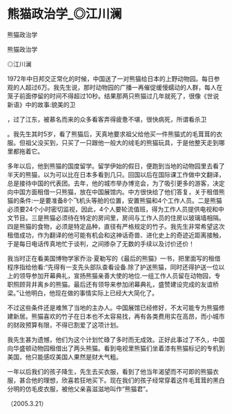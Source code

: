 # 熊猫政治学_◎江川澜

熊猫政治学

熊猫政治学

◎江川澜

1972年中日邦交正常化的时候，中国送了一对熊猫给日本的上野动物园。每日参观的人超过6万。我先生说，那时动物园的广播一再催促缓慢蠕动的人群，每人在笼子前面停留的时间不得超过10秒。结果那两只熊猫过几年就死了，很像《世说新语》中的故事:貌美的卫

，过了江东，被慕名而来的众多看客弄得疲惫不堪，很快病死，所谓看杀卫

。我先生其时5岁，看了熊猫后，天真地要求祖父给他买一件熊猫式的毛茸茸的衣服。但祖父没买到，只买了一只跟他一般大的绒毛的熊猫玩具，于是他整天走到哪里都拖着它。

多年以后，他到熊猫的国度留学。留学伊始的假日，便跑到当地的动物园里去看了半天的熊猫，以为可以比在日本多看到几只。回国以后在国际课工作做中文翻译，总是接待中国的代表团。去年，他的城市举办博览会，为了吸引更多的游客，决定向中国方面租借一只熊猫，放在中国展馆内。中方很快给了他们答复，关于租借熊猫的条件:一是要准备8个飞机头等舱的位置，安置熊猫和4个工作人员。二是熊猫必须要24个小时密切监视，因此，4个人要轮流值班，得为工作人员提供电视和中文节目。三是熊猫必须待在特定的房间里，房间与工作人员的住房以玻璃墙相隔。四是熊猫的食物，必须是特定品种，直径有严格规定的竹子。我先生非常希望这次租借成功，作为翻译的他可能有机会和这神话奇兽、进化史上的奇迹近距离接触，于是每日电话传真地忙于谈判，之间掺杂了无数的手续以及讨价还价！

我当时正在看美国博物学家乔治·夏勒写的《最后的熊猫》一书，把里面写的租借程序指给他看:“先得有一支先头部队查看设备.除了护送熊猫，同时还得护送一位以上的领导参加开幕典礼，宣扬熊猫亲善大使的地位.一组工作人员留在动物园，专职照顾背井离乡的熊猫。最后还有领导来参加闭幕典礼，盛赞建设完成的友谊桥梁。”让他明白，他现在做的事情实际上已经大大简化了。

不过这些条件还是难煞了当地的主办人。中国展馆已经修好，不太可能专为熊猫修建新居。熊猫喜欢的竹子在日本也不太容易找，再有各类费用实在高昂，而小城市的财政预算有限，不得已割爱了这项计划。

我先生甚为遗憾，他们为这个计划忙碌了多时而无成效。正好此事过了不久，中国向华盛顿动物园租借出了两头熊猫。看到电视里熊猫们坐着漆有熊猫标记的专机到美国，他只能感叹美国人果然是财大气粗。

一年以后我们的孩子降生，先生去买衣服，看到了他当年渴望而不可即的熊猫衣服，甚合他的理想，欣喜若狂地买下。现在我们的孩子经常穿着这件毛茸茸的黑白分明的仿毛皮衣服，被他父亲喜滋滋地叫作“熊猫君”。

（2005.3.21）